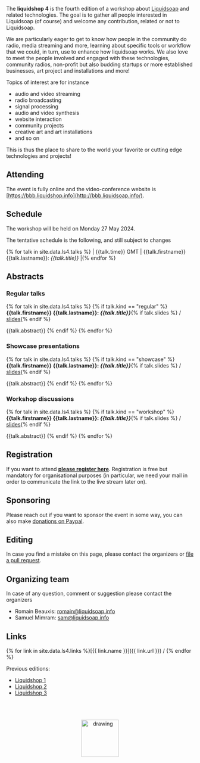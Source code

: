 The **liquidshop 4** is the fourth edition of a workshop about
[Liquidsoap](https://www.liquidsoap.info/) and related technologies. The goal is
to gather all people interested in Liquidsoap (of course) and welcome any
contribution, related or not to Liquidsoap.

We are particularly eager to get to know how people in the community do radio,
media streaming and more, learning about specific tools or workflow that we
could, in turn, use to enhance how liquidsoap works. We also love to meet the
people involved and engaged with these technologies, community radios,
non-profit but also budding startups or more established businesses, art project
and installations and more!

Topics of interest are for instance

- audio and video streaming
- radio broadcasting
- signal processing
- audio and video synthesis
- website interaction
- community projects
- creative art and art installations
- and so on

This is thus the place to share to the world your favorite or cutting edge
technologies and projects!

<!--
It will be held on **Monday 27 May 2024**. Feel free to
[register](https://forms.gle/FUptuWRGGJFCMttC7) in order to attend
or propose a talk!
-->

Attending
---------

The event is fully online and the video-conference website is
[https://bbb.liquidshop.info](http://bbb.liquidsoap.info/).

<!--
Presentations
-------------

Three kinds of presentations will be featured during the workshop:

- _showcase_ (15 min): a short presentation about a website / radio / art
  installation that you built using Liquidsoap or related tools
- _tech talks_ (30 min): an in-depth presentation of a technology related to
  Liquidsoap and streaming in general
- _workshop_: user-centered freeform discussions about your project or issues
  around Liquidsoap and streaming
-->

Schedule
--------

The workshop will be held on Monday 27 May 2024.

The tentative schedule is the following, and still subject to changes

{% for talk in site.data.ls4.talks %}
| {{talk.time}} GMT | {{talk.firstname}} {{talk.lastname}}: _{{talk.title}}_ |{% endfor %}

Abstracts
---------

### Regular talks

{% for talk in site.data.ls4.talks %}
{% if talk.kind == "regular" %}
**{{talk.firstname}} {{talk.lastname}}: _{{talk.title}}_**{% if talk.slides %} / [slides]({{talk.slides}}){% endif %}

{{talk.abstract}}
{% endif %}
{% endfor %}

### Showcase presentations

{% for talk in site.data.ls4.talks %}
{% if talk.kind == "showcase" %}
**{{talk.firstname}} {{talk.lastname}}: _{{talk.title}}_**{% if talk.slides %} / [slides]({{talk.slides}}){% endif %}

{{talk.abstract}}
{% endif %}
{% endfor %}

### Workshop discussions

{% for talk in site.data.ls4.talks %}
{% if talk.kind == "workshop" %}
**{{talk.firstname}} {{talk.lastname}}: _{{talk.title}}_**{% if talk.slides %} / [slides]({{talk.slides}}){% endif %}

{{talk.abstract}}
{% endif %}
{% endfor %}

Registration
------------

If you want to attend [**please register here**](https://forms.gle/FUptuWRGGJFCMttC7). Registration is free but mandatory for organisational purposes (in particular, we need your mail in order to communicate the link to the live stream later on).

Sponsoring
----------

Please reach out if you want to sponsor the event in some way, you can also make [donations on Paypal](http://paypal.me/LiquidsoapMedia).

Editing
-------

In case you find a mistake on this page, please contact the organizers or [file a pull request](https://github.com/savonet/liquidshop).

Organizing team
---------------

In case of any question, comment or suggestion please contact the organizers

- Romain Beauxis: [romain@liquidsoap.info](mailto:romain@liquidsoap.info)
- Samuel Mimram: [sam@liquidsoap.info](mailto:sam@liquidsoap.info)

Links
-----

{% for link in site.data.ls4.links %}[{{ link.name }}]({{ link.url }}) / {% endfor %}

Previous editions:

- [Liquidshop 1](../1/)
- [Liquidshop 2](../2/)
- [Liquidshop 3](../3/)

<center><a href="https://www.liquidsoap.info/"><img src="https://www.liquidsoap.info/assets/img/bottle_invert.png" alt="drawing" height="100px" style="margin-top: 50px;"/></a></center>

<script>
window.onload = function() {
  var date = new Date();
  var tzo = - (date.getTimezoneOffset() / 60);
  var tzs; // TZ sign

  if (tzo >= 0) { tzs = "+"; }
  else { tzs = ""; }

  document.querySelector("#schedule + p + p").innerHTML += " (all times are given in <a href='https://en.wikipedia.org/wiki/Greenwich_Mean_Time'>GMT</a>, the current GMT time is "+date.getUTCHours()+":"+date.getUTCMinutes()+" and your current timezone is GMT"+tzs+tzo+"):";
  /*
  const hours = document.querySelectorAll("#schedule + p + p + table tr td:first-child");
  hours.forEach(function(h) {
    d = new Date("Jan 23 2022 " + h.innerHTML);
    h.innerHTML += "(" + d.getHours() + ":" + d.getMinutes() + " LT)";
  });
  */
}
</script>
